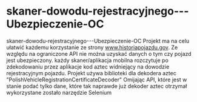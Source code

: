 # skaner-dowodu-rejestracyjnego---Ubezpieczenie-OC
skaner-dowodu-rejestracyjnego---Ubezpieczenie-OC
Projekt ma na celu ułatwić każdemu korzystanie ze strony www.historiapojazdu.gov. Ze względu na ograniczone API nie można uzyskać danych o tym czy pojazd jest ubezpieczony.
każdy skaner/aplikacja mobilna rozczytuje po zdekodowaniu przez aplikacje kod aztec widniejący na dowodzie rejestracyjnym pojazdu. Projekt używa biblioteki dla dekodera aztec "PolishVehicleRegistrationCertificateDecoder"
Omijając API, które jest w stanie podać tylko dane, które tak naprawde już dekoder aztec otrzymał wykorzystane zostało narzędzie Selenium
